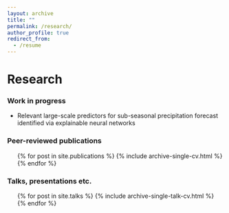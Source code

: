 ```yaml
---
layout: archive
title: ""
permalink: /research/
author_profile: true
redirect_from:
  - /resume
---
```


# Research

### Work in progress

- Relevant large-scale predictors for sub-seasonal precipitation forecast
identified via explainable neural networks


### Peer-reviewed publications

  <ul>{% for post in site.publications %}
    {% include archive-single-cv.html %}
  {% endfor %}</ul>

### Talks, presentations etc.

  <ul>{% for post in site.talks %}
    {% include archive-single-talk-cv.html %}
  {% endfor %}</ul>
